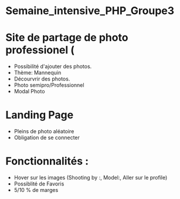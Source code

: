 # Semaine_intensive_PHP_Groupe3


# Site de partage de photo professionel (

- Possibilité d'ajouter des photos.
- Thème: Mannequin
- Décourvrir des photos.
- Photo semipro/Professionnel
- Modal Photo


# Landing Page 

- Pleins de photo aléatoire
- Obligation de se connecter

# Fonctionnalités :

- Hover sur les images (Shooting by :, Model:, Aller sur le profile)
- Possiblité de Favoris
- 5/10 % de marges
